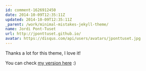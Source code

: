 ```yaml
---
id: comment-1626912450
date: 2014-10-09T12:35:11Z
updated: 2014-10-09T12:35:11Z
_parent: /work/minimal-mistakes-jekyll-theme/
name: Jordi Pont-Tuset
url: http://jponttuset.github.io/
avatar: https://disqus.com/api/users/avatars/jponttuset.jpg
---
```


Thanks a lot for this theme, I love it!

You can check [my version here](http://jponttuset.github.io) :)
